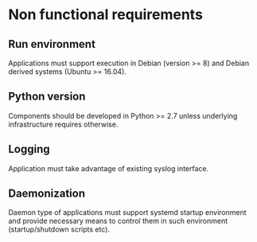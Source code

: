 # Non functional requirements

## Run environment

Applications must support execution in Debian (version >= 8) and Debian derived systems (Ubuntu >= 16.04). 

## Python version

Components should be developed in Python >= 2.7 unless underlying infrastructure requires otherwise. 

## Logging

Application must take advantage of existing syslog interface.

## Daemonization

Daemon type of applications must support systemd startup environment and provide necessary means to control them 
in such environment (startup/shutdown scripts etc).
